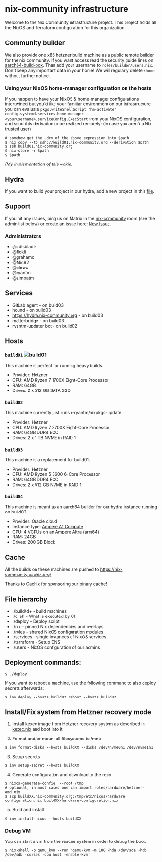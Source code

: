 # nix-community infrastructure

Welcome to the Nix Community infrastructure project. This project holds all
the NixOS and Terraform configuration for this organization.

## Community builder

We also provide one x86 hetzner build machine as a public remote builder for the
nix community. If you want access read the security guide lines on
[aarch64-build-box](https://github.com/nix-community/aarch64-build-box). Than
add your username to `roles/builder/users.nix`. Don't keep any important data
in your home! We will regularly delete `/home` without further notice.

### Using your NixOS home-manager configuration on the hosts

If you happen to have your NixOS & home-manager configurations intertwined but 
you'd like your familiar environment on our infrastructure you can evaluate
`pkgs.writeShellScript "hm-activate" config.systemd.services.home-manager-<yourusername>.serviceConfig.ExecStart`
from your NixOS configuration, and send this derivation to be realized remotely:
(in case you aren't a Nix trusted user)
``` console
# somehow get the .drv of the above expression into $path
$ nix copy --to ssh://build01.nix-community.org --derivation $path
$ ssh build01.nix-community.org
$ nix-store -r $path
$ $path
```

*(My [implementation](https://github.com/ckiee/nixfiles/blob/aac57f56e417e31f00fd495d8a30fb399ecbc19b/deploy/hm-only.nix#L10) of [this](https://github.com/ckiee/nixfiles/blob/aac57f56e417e31f00fd495d8a30fb399ecbc19b/bin/c#L92-L95) ~ckie)*

## Hydra

If you want to build your project in our hydra, add a new project in this
[file](terraform/hydra-projects.tf).

## Support

If you hit any issues, ping us on Matrix in the
[nix-community](https://matrix.to/#/#nix-community:nixos.org)
room (see the admin list below) or create an issue here:
[New Issue](https://github.com/nix-community/infra/issues/new).

### Administrators

* @adisbladis
* @flokli
* @grahamc
* @Mic92
* @nlewo
* @ryantm
* @zimbatm

## Services

* GitLab agent - on build03
* hound - on build03
* https://hydra.nix-community.org - on build03
* matterbridge - on build03
* ryantm-updater bot - on build02

## Hosts

### `build01` ![build01](https://healthchecks.io/badge/c9e58e14-c706-4084-959b-17b06fbd124f/QFBOLbO1/build01.svg)

This machine is perfect for running heavy builds.

* Provider: Hetzner
* CPU: AMD Ryzen 7 1700X Eight-Core Processor
* RAM: 64GB
* Drives: 2 x 512 GB SATA SSD

### `build02`

This machine currently just runs r-ryantm/nixpkgs-update.

* Provider: Hetzner
* CPU: AMD Ryzen 7 3700X Eight-Core Processor
* RAM: 64GB DDR4 ECC
* Drives: 2 x 1 TB NVME in RAID 1

### `build03`

This machine is a replacement for build01.

* Provider: Hetzner
* CPU: AMD Ryzen 5 3600 6-Core Processor
* RAM: 64GB DDR4 ECC
* Drives: 2 x 512 GB NVME in RAID 1

### `build04`

This machine is meant as an aarch64 builder for our hydra instance running on build03.

* Provider: Oracle cloud
* Instance type: [Ampere A1 Compute](https://www.oracle.com/cloud/compute/arm/)
* CPU: 4 VCPUs on an Ampere Altra (arm64) 
* RAM: 24GB
* Drives: 200 GB Block

## Cache

All the builds on these machines are pushed to https://nix-community.cachix.org/

Thanks to Cachix for sponsoring our binary cache!

## File hierarchy

* ./build\d+ - build machines
* ./ci.sh - What is executed by CI
* ./deploy - Deploy script
* ./nix - pinned Nix dependencies and overlays
* ./roles - shared NixOS configuration modules
* ./services - single instances of NixOS services
* ./terraform - Setup DNS
* ./users - NixOS configuration of our admins

## Deployment commands:

```console
$ ./deploy
```

If you want to reboot a machine, use the following
command to also deploy secrets afterwards:

```console
$ inv deploy --hosts build02 reboot --hosts build02
```

## Install/Fix system from Hetzner recovery mode
1. Install kexec image from Hetzner recovery system as described in [kexec.nix](roles/kexec.nix) and boot into it

2. Format and/or mount all filesystems to /mnt:

```console
$ inv format-disks --hosts buildXX --disks /dev/nvme0n1,/dev/nvme1n1
```

3. Setup secrets

```console
$ inv setup-secret --hosts buildXX
```

4. Generate configuration and download to the repo

```console
$ nixos-generate-config  --root /tmp
# optional, in most cases one can import roles/hardware/hetzner-amd.nix
$ scp buildXX.nix-community.org:/tmp/etc/nixos/hardware-configuration.nix buildXX/hardware-configuration.nix
```

5. Build and install

```console
$ inv install-nixos --hosts buildXX
```

### Debug VM

You can start a vm from the rescue system in order to debug the boot:

```console
$ nix-shell -p qemu_kvm --run 'qemu-kvm -m 10G -hda /dev/sda -hdb /dev/sdb -curses -cpu host -enable-kvm'
```
